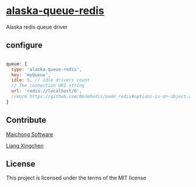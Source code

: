 # [alaska-queue-redis](https://github.com/maichong/alaska-queue-redis)
Alaska redis queue driver

## configure

```javascript

queue: {
  type: 'alaska-queue-redis',
  key: 'myQueue',
  idle: 5, // idle drivers count
  // The connection URI string
  url: 'redis://localhost/0',
  //more https://github.com/NodeRedis/node_redis#options-is-an-object-with-the-following-possible-properties
}

```

## Contribute
[Maichong Software](http://maichong.it)

[Liang Xingchen](https://github.com/liangxingchen)

## License

This project is licensed under the terms of the MIT license

